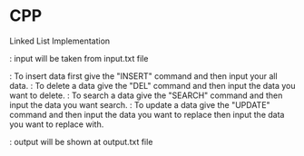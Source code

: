 # CPP
Linked List Implementation

: input will be taken from input.txt file

: To insert data first give the "INSERT" command and then input your all data.
: To delete a data give the "DEL" command and then input the data you want to delete.
: To search a data give the "SEARCH" command and then input the data you want search.
: To update a data give the "UPDATE" command and then input the data you want to replace then input the data you want to replace with.

: output will be shown at output.txt file
